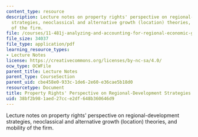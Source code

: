 ```yaml
---
content_type: resource
description: Lecture notes on property rights' perspective on regional-development
  strategies, neoclassical and alternative growth (location) theories, and mobility
  of the firm.
file: /courses/11-481j-analyzing-and-accounting-for-regional-economic-growth-spring-2009/38bf2b981aed27cce2df648b360646d9_MIT11_481Js09_lec03.pdf
file_size: 34037
file_type: application/pdf
learning_resource_types:
- Lecture Notes
license: https://creativecommons.org/licenses/by-nc-sa/4.0/
ocw_type: OCWFile
parent_title: Lecture Notes
parent_type: CourseSection
parent_uid: cbe458e0-933c-1de6-2e60-e36cae5b18d0
resourcetype: Document
title: Property Rights' Perspective on Regional-Development Strategies
uid: 38bf2b98-1aed-27cc-e2df-648b360646d9
---
```

Lecture notes on property rights' perspective on regional-development strategies, neoclassical and alternative growth (location) theories, and mobility of the firm.